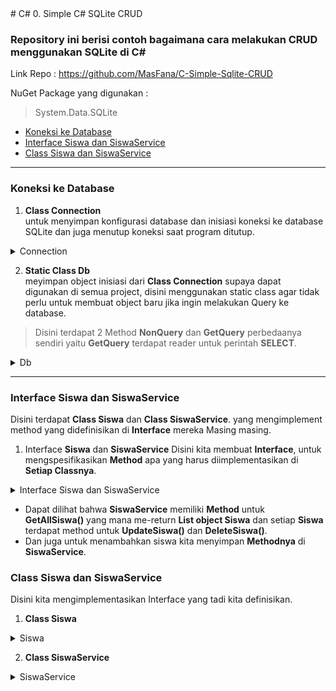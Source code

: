 ﻿<?xml version="1.0" encoding="utf-8"?>
<ClassDiagram /> 
# C# 0. Simple C# SQLite CRUD

### Repository ini berisi contoh bagaimana cara melakukan CRUD menggunakan SQLite di C#

Link Repo : https://github.com/MasFana/C-Simple-Sqlite-CRUD


NuGet Package yang digunakan : 

>System.Data.SQLite

- [Koneksi ke Database  ](#koneksi-ke-database)
- [Interface Siswa dan SiswaService](#interface-siswa-dan-siswaservice)
- [Class Siswa dan SiswaService](#class-siswa-dan-siswaservice)

---


### Koneksi ke Database  

1. **Class Connection**   
  untuk menyimpan konfigurasi database dan inisiasi koneksi ke database SQLite dan juga menutup koneksi saat program ditutup.

<details>
<summary> Connection </summary>

```cs
using System.Data;
using System.Data.SQLite;

namespace TestingSQLITE.Data
{
	internal class Connection
	{
		SQLiteConnection _connection;
		public Connection()
		{
			_connection = new SQLiteConnection("Data Source=database.db;Version=3;");
			Console.WriteLine($"Database Path: {System.IO.Path.GetFullPath("database.db")}");
			_connection.Open();
		}

		public SQLiteConnection Db()
		{
			return _connection;
		}

		~Connection()
		{
			_connection.Close();
		}
	}
	
```
</details>

2. **Static Class Db**   
  meyimpan object inisiasi dari **Class Connection** supaya dapat digunakan di semua project, disini menggunakan static class agar tidak perlu untuk membuat object baru jika ingin melakukan Query ke database.  
> Disini terdapat 2 Method **NonQuery** dan **GetQuery** perbedaanya sendiri yaitu **GetQuery** terdapat reader untuk perintah **SELECT**.

<details>
<summary> Db </summary>

```cs
	static class Db
	{
		private static Connection _conn = new Connection();
		public static bool NonQuery(string query)
		{
			try
			{
				using (var cmd = new SQLiteCommand(query, _conn.Db()))
				{
					cmd.ExecuteNonQuery();
					return true;
				}
			}
			catch (Exception e)
			{
				Console.WriteLine(e);

				return false;
			}
		}

		public static DataTable GetQuery(string query)
		{
			try
			{
				using (var cmd = new SQLiteCommand(query, _conn.Db()))
				{
					var dt = new DataTable();
					dt.Load(cmd.ExecuteReader());
					return dt;
				}
			}
			catch (Exception e)
			{
				Console.WriteLine(e);
				return new DataTable();
			}
		}

	}
}
```
</details>

---

### Interface Siswa dan SiswaService
Disini terdapat **Class Siswa** dan **Class SiswaService**. yang mengimplement method yang didefinisikan di **Interface** mereka Masing masing.

1. Interface **Siswa** dan **SiswaService** 
  Disini kita membuat **Interface**, untuk mengspesifikasikan **Method** apa yang harus diimplementasikan di **Setiap Classnya**.

<details>
<summary> Interface Siswa dan SiswaService </summary>

```cs
	internal interface ISiswa
	{
		bool UpdateSiswa(string nama, string alamat, string kelas);
		bool DeleteSiswa();
	}
	internal interface ISiswaService
	{
		List<Siswa> GetAllSiswa();
		bool InsertSiswa(string nama, string alamat, string kelas);
	}
```

</details>

- Dapat dilihat bahwa **SiswaService** memiliki **Method** untuk **GetAllSiswa()** yang mana me-return **List object Siswa** dan setiap **Siswa** terdapat method untuk **UpdateSiswa()** dan **DeleteSiswa()**.
- Dan juga untuk menambahkan siswa kita menyimpan **Methodnya** di **SiswaService**.

### Class Siswa dan SiswaService
Disini kita mengimplementasikan Interface yang tadi kita definisikan.

1. **Class Siswa**

<details>
<summary> Siswa </summary>

```cs
namespace TestingSQLITE.Data.Siswa
{
	internal class Siswa : ISiswa
	{
		public int Id { get; set; }
		public string Nama { get; set; }
		public string Alamat { get; set; }
		public string Kelas { get; set; }



		public bool UpdateSiswa(string nama, string alamat, string kelas)
		{
			nama = string.IsNullOrEmpty(nama) ? Nama : nama;
			alamat = string.IsNullOrEmpty(alamat) ? Alamat : alamat;
			kelas = string.IsNullOrEmpty(kelas) ? Kelas : kelas;
			var query = $"UPDATE siswa SET nama = '{nama}', alamat = '{alamat}', kelas = '{kelas}' WHERE id = {Id}";
			return Db.NonQuery(query);
		}
		public bool DeleteSiswa()
		{
			var query = $"DELETE FROM siswa WHERE id = {Id}";
			return Db.NonQuery(query);
		}
	}
}
	
```

</details>

2. **Class SiswaService**
<details>
<summary> SiswaService </summary>

```cs
using System.Data;

namespace TestingSQLITE.Data.Siswa
{
	internal class SiswaService : ISiswaService
	{

		private string CreateTable = "CREATE TABLE IF NOT EXISTS siswa (id INTEGER PRIMARY KEY AUTOINCREMENT, nama TEXT, alamat TEXT, kelas TEXT)";

		public SiswaService()
		{
			Db.NonQuery(CreateTable);
		}

		public List<Siswa> GetAllSiswa()
		{
			List<Siswa> listSiswa = new List<Siswa>();
			var siswa = Db.GetQuery("SELECT * FROM siswa");
			if (siswa == null) return listSiswa;
			foreach (DataRow row in siswa.Rows)
			{
				listSiswa.Add(new Siswa
				{
					Id = Convert.ToInt32(row["id"]),
					Nama = row["nama"]?.ToString() ?? string.Empty,
					Alamat = row["alamat"]?.ToString() ?? string.Empty,
					Kelas = row["kelas"]?.ToString() ?? string.Empty
				});
			}
			return listSiswa;
		}

		public bool InsertSiswa(string nama, string alamat, string kelas)
		{
			var query = $"INSERT INTO siswa (nama, alamat, kelas) VALUES ('{nama}', '{alamat}', '{kelas}')";
			return Db.NonQuery(query);
		}
	}
}

```

</details>
